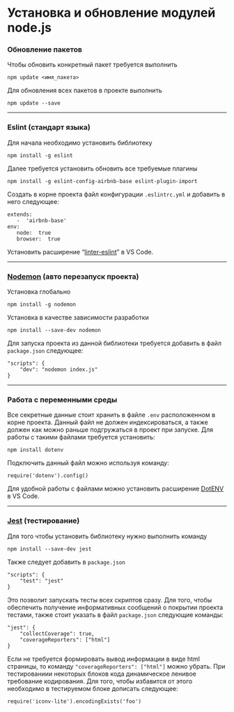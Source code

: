 ﻿# Установка и обновление модулей node.js
### Обновление пакетов
Чтобы обновить конкретный пакет требуется выполнить 

    npm update <имя_пакета>
Для обновления всех пакетов в проекте выполнить

    npm update --save

---
### Eslint (стандарт языка)
Для начала необходимо установить библиотеку

    npm install -g eslint
Далее требуется установить обновить все требуемые плагины

    npm install -g eslint-config-airbnb-base eslint-plugin-import
Создать в корне проекта файл конфигурации `.eslintrc.yml` и добавить в него следующее:

    extends:  
	   -  'airbnb-base'  
	env:  
	   node:  true  
	   browser:  true
Установить расширение “[linter-eslint](https://marketplace.visualstudio.com/items?itemName=dbaeumer.vscode-eslint)” в VS Code.

---
### [Nodemon](https://www.npmjs.com/package/nodemon) (авто перезапуск проекта)

Установка глобально

    npm install -g nodemon
Установка в качестве зависимости разработки

    npm install --save-dev nodemon
Для запуска проекта из данной библиотеки требуется добавить в файл `package.json` следующее:

    "scripts": {
	    "dev": "nodemon index.js"
	}

---
### Работа с переменными среды
Все секретные данные стоит хранить в файле `.env` расположенном в корне проекта. Данный файл не должен индексироваться, а также должен как можно раньше подгружаться в проект при запуске. Для работы с такими файлами требуется установить:

    npm install dotenv

Подключить данный файл можно используя команду:

    require('dotenv').config()

Для удобной работы с файлами можно установить расширение [DotENV](https://marketplace.visualstudio.com/items?itemName=mikestead.dotenv) в VS Code.

---
### [Jest](https://jestjs.io/docs/en/getting-started) (тестирование)
Для того чтобы установить библиотеку нужно выполнить команду
 
    npm install --save-dev jest
Также следует добавить в `package.json`

    "scripts": {
	    "test": "jest"
    }
Это позволит запускать тесты всех скриптов сразу.
Для того, чтобы обеспечить получение информативных сообщений о покрытии проекта тестами, также стоит указать в файл `package.json` следующие команды:

    "jest": {
	    "collectCoverage": true,
	    "coverageReporters": ["html"]
    }
Если не требуется формировать вывод информации в виде html страницы, то команду `"coverageReporters": ["html"]` можно убрать.
При тестированиии некоторых блоков кода динамическое ленивое требование кодирования. Для того, чтобы избавится от этого необходимо в тестируемом блоке дописать следующее:

    require('iconv-lite').encodingExists('foo')
